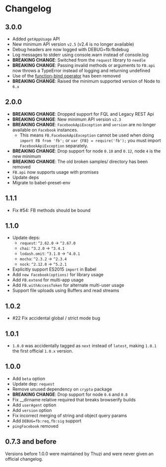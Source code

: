 Changelog
=========

## 3.0.0

* Added `getAppUsage` API
* New minimum API version `v2.5` (v2.4 is no longer available)
* Debug headers are now logged with DEBUG=fb:fbdebug
* Log messages to stderr using console.warn instead of console.log
* **BREAKING CHANGE**: Switched from the `request` library to `needle`
* **BREAKING CHANGE**: Passing invalid methods or arguments to `FB.api` now throws a TypeError instead of logging and returning undefined
* Use of the [function-bind operator](https://github.com/tc39/proposal-bind-operator) has been removed
* **BREAKING CHANGE**: Raised the minimum supported version of Node to `6.x`

## 2.0.0

* **BREAKING CHANGE**: Dropped support for FQL and Legacy REST Api
* **BREAKING CHANGE**: New minimum API version `v2.3`
* **BREAKING CHANGE**: `FacebookApiException` and `version` are no longer available on `Facebook` instances.
    * This means `FB.FacebookApiException` cannot be used when doing `import FB from 'fb';` or `var {FB} = require('fb');` you must import `FacebookApiException` separately.
* **BREAKING CHANGE**: Drop support for node `0.10` and `0.12`, node `4` is the new minimum
* **BREAKING CHANGE**: The old broken samples/ directory has been removed
* `FB.api` now supports usage with promises
* Update deps
* Migrate to babel-preset-env

## 1.1.1

* Fix #54: FB methods should be bound

## 1.1.0

* Update deps:
    * `request`: `^2.62.0` -> `^2.67.0`
    * `chai`: `^3.2.0` -> `^3.4.1`
    * `lodash.omit`: `^3.1.0` -> `^4.0.1`
    * `mocha`: `^2.3.2` -> `^2.3.4`
    * `nock`: `^2.12.0` -> `^5.2.1`
* Explicitly support ES2015 `import` in Babel
* Add `new Facebook(options)` for library usage
* Add `FB.extend` for multi-app usage
* Add `FB.withAccessToken` for alternate multi-user usage
* Support file uploads using Buffers and read streams

## 1.0.2

* #22 Fix accidental global / strict mode bug

## 1.0.1

* `1.0.0` was accidentally tagged as `next` instead of `latest`, making `1.0.1` the first official `1.0.x` version.

## 1.0.0

* Add `beta` option
* Update dep: `request`
* Remove unused dependency on `crypto` package
* **BREAKING CHANGE**: Drop support for node `0.6` and `0.8`
* Fix __dirname relative required that breaks browserify builds
* Add `userAgent` option
* Add `version` option
* Fix incorrect merging of string and object query params
* Add `DEBUG=fb:req,fb:sig` support
* `pingFacebook` removed

## 0.7.3 and before

Versions before 1.0.0 were maintained by Thuzi and were never given an official changelog.
